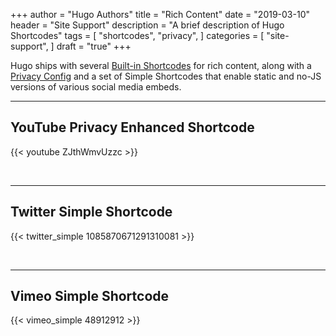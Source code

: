 +++
author = "Hugo Authors"
title = "Rich Content"
date = "2019-03-10"
header = "Site Support"
description = "A brief description of Hugo Shortcodes"
tags = [
    "shortcodes",
    "privacy",
]
categories = [
    "site-support",
]
draft = "true"
+++

Hugo ships with several [Built-in Shortcodes](https://gohugo.io/content-management/shortcodes/#use-hugos-built-in-shortcodes) for rich content, along with a [Privacy Config](https://gohugo.io/about/hugo-and-gdpr/) and a set of Simple Shortcodes that enable static and no-JS versions of various social media embeds.
<!--more-->
---

## YouTube Privacy Enhanced Shortcode

{{< youtube ZJthWmvUzzc >}}

<br>

---

## Twitter Simple Shortcode

{{< twitter_simple 1085870671291310081 >}}

<br>

---

## Vimeo Simple Shortcode

{{< vimeo_simple 48912912 >}}
